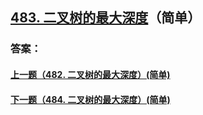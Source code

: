 ## [483. 二叉树的最大深度](https://leetcode-cn.com/problems/merge-two-sorted-lists/)（简单）





### 答案：



#### [上一题（482. 二叉树的最大深度）(简单)](https://github.com/sdwwld/leetCode/blob/master/src/main/java/com/wld/java/leetcode/leetCode0482.md)

#### [下一题（484. 二叉树的最大深度）(简单)](https://github.com/sdwwld/leetCode/blob/master/src/main/java/com/wld/java/leetcode/leetCode0484.md)